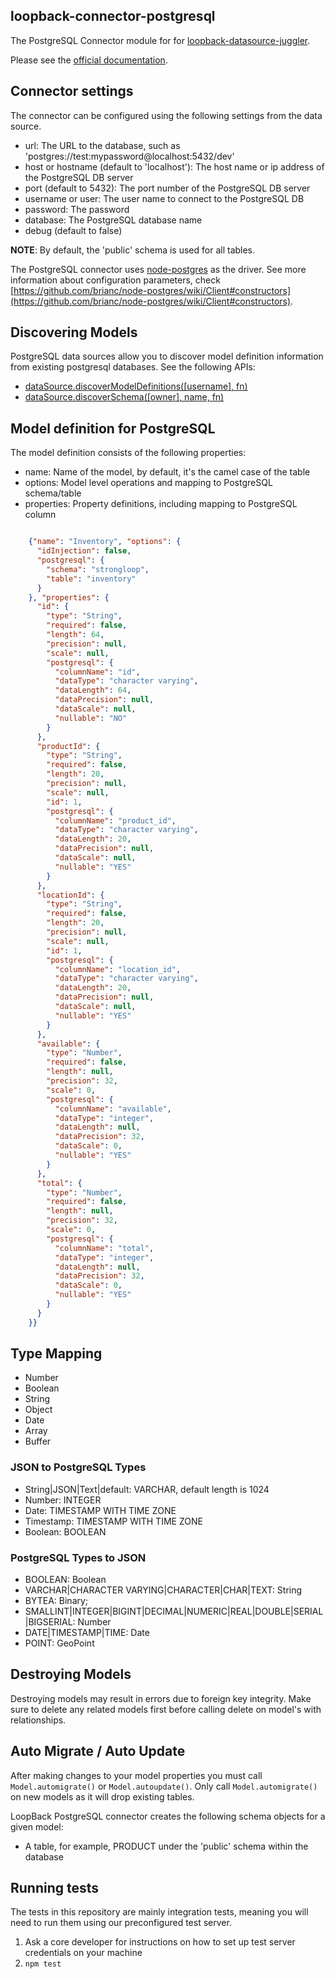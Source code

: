 ## loopback-connector-postgresql

The PostgreSQL Connector module for for [loopback-datasource-juggler](http://docs.strongloop.com/loopback-datasource-juggler/).

Please see the [official documentation](http://docs.strongloop.com/display/LB/PostgreSQL+connector).


## Connector settings

The connector can be configured using the following settings from the data source.
* url: The URL to the database, such as 'postgres://test:mypassword@localhost:5432/dev'
* host or hostname (default to 'localhost'): The host name or ip address of the PostgreSQL DB server
* port (default to 5432): The port number of the PostgreSQL DB server
* username or user: The user name to connect to the PostgreSQL DB
* password: The password
* database: The PostgreSQL database name
* debug (default to false)

**NOTE**: By default, the 'public' schema is used for all tables.

The PostgreSQL connector uses [node-postgres](https://github.com/brianc/node-postgres) as the driver. See more
information about configuration parameters, check [https://github.com/brianc/node-postgres/wiki/Client#constructors](https://github.com/brianc/node-postgres/wiki/Client#constructors).

## Discovering Models

PostgreSQL data sources allow you to discover model definition information from existing postgresql databases. See the following APIs:

 - [dataSource.discoverModelDefinitions([username], fn)](https://github.com/strongloop/loopback#datasourcediscovermodeldefinitionsusername-fn)
 - [dataSource.discoverSchema([owner], name, fn)](https://github.com/strongloop/loopback#datasourcediscoverschemaowner-name-fn)


## Model definition for PostgreSQL

The model definition consists of the following properties:

* name: Name of the model, by default, it's the camel case of the table
* options: Model level operations and mapping to PostgreSQL schema/table
* properties: Property definitions, including mapping to PostgreSQL column

```json

    {"name": "Inventory", "options": {
      "idInjection": false,
      "postgresql": {
        "schema": "strongloop",
        "table": "inventory"
      }
    }, "properties": {
      "id": {
        "type": "String",
        "required": false,
        "length": 64,
        "precision": null,
        "scale": null,
        "postgresql": {
          "columnName": "id",
          "dataType": "character varying",
          "dataLength": 64,
          "dataPrecision": null,
          "dataScale": null,
          "nullable": "NO"
        }
      },
      "productId": {
        "type": "String",
        "required": false,
        "length": 20,
        "precision": null,
        "scale": null,
        "id": 1,
        "postgresql": {
          "columnName": "product_id",
          "dataType": "character varying",
          "dataLength": 20,
          "dataPrecision": null,
          "dataScale": null,
          "nullable": "YES"
        }
      },
      "locationId": {
        "type": "String",
        "required": false,
        "length": 20,
        "precision": null,
        "scale": null,
        "id": 1,
        "postgresql": {
          "columnName": "location_id",
          "dataType": "character varying",
          "dataLength": 20,
          "dataPrecision": null,
          "dataScale": null,
          "nullable": "YES"
        }
      },
      "available": {
        "type": "Number",
        "required": false,
        "length": null,
        "precision": 32,
        "scale": 0,
        "postgresql": {
          "columnName": "available",
          "dataType": "integer",
          "dataLength": null,
          "dataPrecision": 32,
          "dataScale": 0,
          "nullable": "YES"
        }
      },
      "total": {
        "type": "Number",
        "required": false,
        "length": null,
        "precision": 32,
        "scale": 0,
        "postgresql": {
          "columnName": "total",
          "dataType": "integer",
          "dataLength": null,
          "dataPrecision": 32,
          "dataScale": 0,
          "nullable": "YES"
        }
      }
    }}

```

## Type Mapping

 - Number
 - Boolean
 - String
 - Object
 - Date
 - Array
 - Buffer

### JSON to PostgreSQL Types

* String|JSON|Text|default: VARCHAR, default length is 1024
* Number: INTEGER
* Date: TIMESTAMP WITH TIME ZONE
* Timestamp: TIMESTAMP WITH TIME ZONE
* Boolean: BOOLEAN

### PostgreSQL Types to JSON

* BOOLEAN: Boolean
* VARCHAR|CHARACTER VARYING|CHARACTER|CHAR|TEXT: String
* BYTEA: Binary;
* SMALLINT|INTEGER|BIGINT|DECIMAL|NUMERIC|REAL|DOUBLE|SERIAL|BIGSERIAL: Number
* DATE|TIMESTAMP|TIME: Date
* POINT: GeoPoint

## Destroying Models

Destroying models may result in errors due to foreign key integrity. Make sure
to delete any related models first before calling delete on model's with
relationships.

## Auto Migrate / Auto Update

After making changes to your model properties you must call `Model.automigrate()`
or `Model.autoupdate()`. Only call `Model.automigrate()` on new models
as it will drop existing tables.

LoopBack PostgreSQL connector creates the following schema objects for a given
model:

* A table, for example, PRODUCT under the 'public' schema within the database


## Running tests

The tests in this repository are mainly integration tests, meaning you will need
to run them using our preconfigured test server.

1. Ask a core developer for instructions on how to set up test server
   credentials on your machine
2. `npm test`
